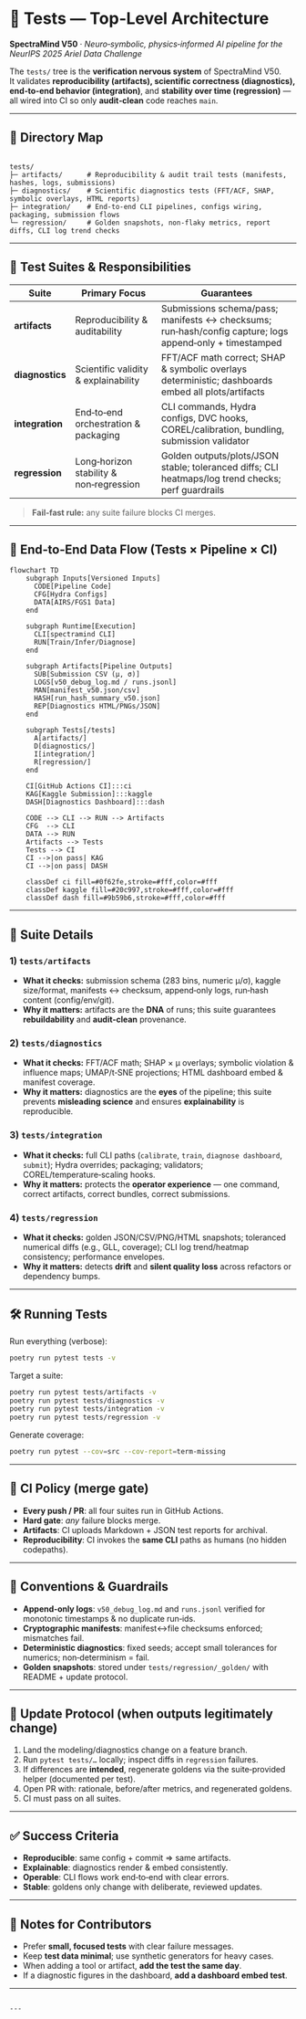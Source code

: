 # 🧪 Tests — Top‑Level Architecture

**SpectraMind V50** · *Neuro‑symbolic, physics‑informed AI pipeline for the NeurIPS 2025 Ariel Data Challenge*

The `tests/` tree is the **verification nervous system** of SpectraMind V50.  
It validates **reproducibility (artifacts), scientific correctness (diagnostics), end‑to‑end behavior (integration)**, and **stability over time (regression)** — all wired into CI so only **audit‑clean** code reaches `main`.

---

## 📂 Directory Map

```

tests/
├─ artifacts/      # Reproducibility & audit trail tests (manifests, hashes, logs, submissions)
├─ diagnostics/    # Scientific diagnostics tests (FFT/ACF, SHAP, symbolic overlays, HTML reports)
├─ integration/    # End‑to‑end CLI pipelines, configs wiring, packaging, submission flows
└─ regression/     # Golden snapshots, non‑flaky metrics, report diffs, CLI log trend checks

````

---

## 🧩 Test Suites & Responsibilities

| Suite          | Primary Focus                            | Guarantees                                                                                           |
|----------------|-------------------------------------------|-------------------------------------------------------------------------------------------------------|
| **artifacts**  | Reproducibility & auditability            | Submissions schema/pass; manifests ↔ checksums; run‑hash/config capture; logs append‑only + timestamped |
| **diagnostics**| Scientific validity & explainability      | FFT/ACF math correct; SHAP & symbolic overlays deterministic; dashboards embed all plots/artifacts       |
| **integration**| End‑to‑end orchestration & packaging      | CLI commands, Hydra configs, DVC hooks, COREL/calibration, bundling, submission validator              |
| **regression** | Long‑horizon stability & non‑regression   | Golden outputs/plots/JSON stable; toleranced diffs; CLI heatmaps/log trend checks; perf guardrails      |

> **Fail‑fast rule:** any suite failure blocks CI merges.

---

## 🔄 End‑to‑End Data Flow (Tests × Pipeline × CI)

```mermaid
flowchart TD
    subgraph Inputs[Versioned Inputs]
      CODE[Pipeline Code]
      CFG[Hydra Configs]
      DATA[AIRS/FGS1 Data]
    end

    subgraph Runtime[Execution]
      CLI[spectramind CLI]
      RUN[Train/Infer/Diagnose]
    end

    subgraph Artifacts[Pipeline Outputs]
      SUB[Submission CSV (μ, σ)]
      LOGS[v50_debug_log.md / runs.jsonl]
      MAN[manifest_v50.json/csv]
      HASH[run_hash_summary_v50.json]
      REP[Diagnostics HTML/PNGs/JSON]
    end

    subgraph Tests[/tests]
      A[artifacts/]
      D[diagnostics/]
      I[integration/]
      R[regression/]
    end

    CI[GitHub Actions CI]:::ci
    KAG[Kaggle Submission]:::kaggle
    DASH[Diagnostics Dashboard]:::dash

    CODE --> CLI --> RUN --> Artifacts
    CFG  --> CLI
    DATA --> RUN
    Artifacts --> Tests
    Tests --> CI
    CI -->|on pass| KAG
    CI -->|on pass| DASH

    classDef ci fill=#0f62fe,stroke=#fff,color=#fff
    classDef kaggle fill=#20c997,stroke=#fff,color=#fff
    classDef dash fill=#9b59b6,stroke=#fff,color=#fff
````

---

## 🧪 Suite Details

### 1) `tests/artifacts`

* **What it checks:** submission schema (283 bins, numeric μ/σ), kaggle size/format, manifests ↔ checksum, append‑only logs, run‑hash content (config/env/git).
* **Why it matters:** artifacts are the **DNA** of runs; this suite guarantees **rebuildability** and **audit‑clean** provenance.

### 2) `tests/diagnostics`

* **What it checks:** FFT/ACF math; SHAP × μ overlays; symbolic violation & influence maps; UMAP/t‑SNE projections; HTML dashboard embed & manifest coverage.
* **Why it matters:** diagnostics are the **eyes** of the pipeline; this suite prevents **misleading science** and ensures **explainability** is reproducible.

### 3) `tests/integration`

* **What it checks:** full CLI paths (`calibrate`, `train`, `diagnose dashboard`, `submit`); Hydra overrides; packaging; validators; COREL/temperature‑scaling hooks.
* **Why it matters:** protects the **operator experience** — one command, correct artifacts, correct bundles, correct submissions.

### 4) `tests/regression`

* **What it checks:** golden JSON/CSV/PNG/HTML snapshots; toleranced numerical diffs (e.g., GLL, coverage); CLI log trend/heatmap consistency; performance envelopes.
* **Why it matters:** detects **drift** and **silent quality loss** across refactors or dependency bumps.

---

## 🛠️ Running Tests

Run everything (verbose):

```bash
poetry run pytest tests -v
```

Target a suite:

```bash
poetry run pytest tests/artifacts -v
poetry run pytest tests/diagnostics -v
poetry run pytest tests/integration -v
poetry run pytest tests/regression -v
```

Generate coverage:

```bash
poetry run pytest --cov=src --cov-report=term-missing
```

---

## 🔐 CI Policy (merge gate)

* **Every push / PR**: all four suites run in GitHub Actions.
* **Hard gate**: *any* failure blocks merge.
* **Artifacts**: CI uploads Markdown + JSON test reports for archival.
* **Reproducibility**: CI invokes the **same CLI** paths as humans (no hidden codepaths).

---

## 📎 Conventions & Guardrails

* **Append‑only logs**: `v50_debug_log.md` and `runs.jsonl` verified for monotonic timestamps & no duplicate run‑ids.
* **Cryptographic manifests**: manifest↔file checksums enforced; mismatches fail.
* **Deterministic diagnostics**: fixed seeds; accept small tolerances for numerics; non‑determinism = fail.
* **Golden snapshots**: stored under `tests/regression/_golden/` with README + update protocol.

---

## 🧭 Update Protocol (when outputs legitimately change)

1. Land the modeling/diagnostics change on a feature branch.
2. Run `pytest tests/…` locally; inspect diffs in `regression` failures.
3. If differences are **intended**, regenerate goldens via the suite‑provided helper (documented per test).
4. Open PR with: rationale, before/after metrics, and regenerated goldens.
5. CI must pass on all suites.

---

## ✅ Success Criteria

* **Reproducible**: same config + commit ⇒ same artifacts.
* **Explainable**: diagnostics render & embed consistently.
* **Operable**: CLI flows work end‑to‑end with clear errors.
* **Stable**: goldens only change with deliberate, reviewed updates.

---

## 📣 Notes for Contributors

* Prefer **small, focused tests** with clear failure messages.
* Keep **test data minimal**; use synthetic generators for heavy cases.
* When adding a tool or artifact, **add the test the same day**.
* If a diagnostic figures in the dashboard, **add a dashboard embed test**.

---

```

---
